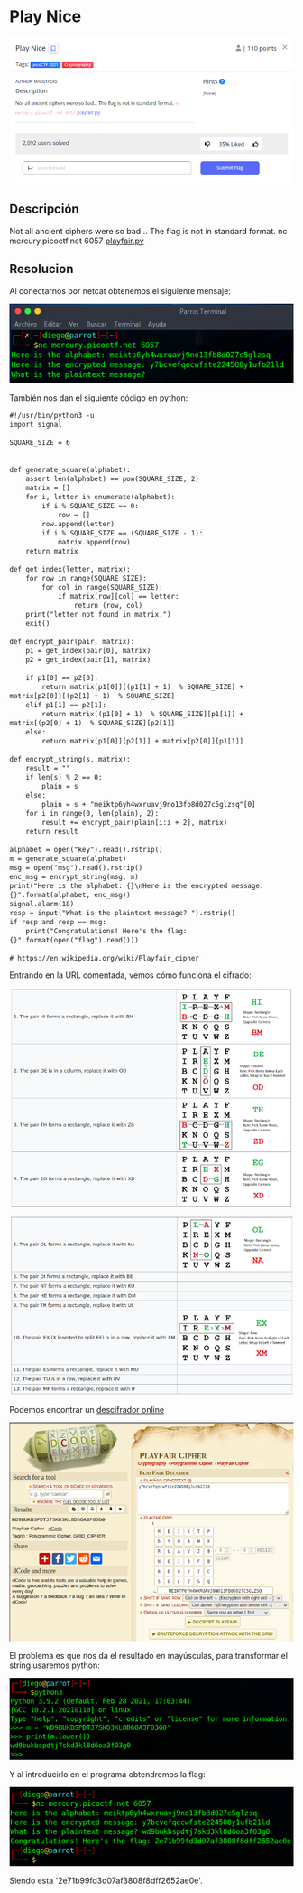 # Play Nice
![Descripcion del CTF](img/description.png)

## Descripción
Not all ancient ciphers were so bad... The flag is not in standard format. nc mercury.picoctf.net 6057 [playfair.py](https://mercury.picoctf.net/static/a48f79c95043804d1f43d5bfbffd324a/playfair.py)

## Resolucion
Al conectarnos por netcat obtenemos el siguiente mensaje:

![Consola](img/console1.png)

También nos dan el siguiente código en python:

```
#!/usr/bin/python3 -u
import signal

SQUARE_SIZE = 6


def generate_square(alphabet):
	assert len(alphabet) == pow(SQUARE_SIZE, 2)
	matrix = []
	for i, letter in enumerate(alphabet):
		if i % SQUARE_SIZE == 0:
			row = []
		row.append(letter)
		if i % SQUARE_SIZE == (SQUARE_SIZE - 1):
			matrix.append(row)
	return matrix

def get_index(letter, matrix):
	for row in range(SQUARE_SIZE):
		for col in range(SQUARE_SIZE):
			if matrix[row][col] == letter:
				return (row, col)
	print("letter not found in matrix.")
	exit()

def encrypt_pair(pair, matrix):
	p1 = get_index(pair[0], matrix)
	p2 = get_index(pair[1], matrix)

	if p1[0] == p2[0]:
		return matrix[p1[0]][(p1[1] + 1)  % SQUARE_SIZE] + matrix[p2[0]][(p2[1] + 1)  % SQUARE_SIZE]
	elif p1[1] == p2[1]:
		return matrix[(p1[0] + 1)  % SQUARE_SIZE][p1[1]] + matrix[(p2[0] + 1)  % SQUARE_SIZE][p2[1]]
	else:
		return matrix[p1[0]][p2[1]] + matrix[p2[0]][p1[1]]

def encrypt_string(s, matrix):
	result = ""
	if len(s) % 2 == 0:
		plain = s
	else:
		plain = s + "meiktp6yh4wxruavj9no13fb8d027c5glzsq"[0]
	for i in range(0, len(plain), 2):
		result += encrypt_pair(plain[i:i + 2], matrix)
	return result

alphabet = open("key").read().rstrip()
m = generate_square(alphabet)
msg = open("msg").read().rstrip()
enc_msg = encrypt_string(msg, m)
print("Here is the alphabet: {}\nHere is the encrypted message: {}".format(alphabet, enc_msg))
signal.alarm(18)
resp = input("What is the plaintext message? ").rstrip()
if resp and resp == msg:
	print("Congratulations! Here's the flag: {}".format(open("flag").read()))

# https://en.wikipedia.org/wiki/Playfair_cipher
```

Entrando en la URL comentada, vemos cómo funciona el cifrado:

![Cifrado](img/1-4.png)

![Cifrado](img/5-13.png)

Podemos encontrar un [descifrador online](https://www.dcode.fr/playfair-cipher)

![Descifrador](img/descifrador.png)

El problema es que nos da el resultado en mayúsculas, para transformar el string usaremos python:

![Consola](img/console2.png)

Y al introducirlo en el programa obtendremos la flag:

![Consola](img/console3.png)

Siendo esta '2e71b99fd3d07af3808f8dff2652ae0e'.
